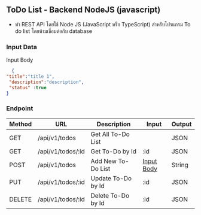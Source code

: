 ## ToDo List - Backend NodeJS (javascript)


- ทำ REST API โดยใช้ Node JS (JavaScript หรือ TypeScript) สำหรับโปรแกรม To do list โดยห้ามเชื่อมต่อกับ database
 

### Input Data
 
  <summary>Input Body</summary>
 
 ```json 
   {
 "title":"title 1",
  "description":"description",
  "status" :true
}

   ```
   
### Endpoint

| Method  | URL  | Description | Input | Output |
|-------------| ------------- | ------------- | ------------- | ------------- |
GET| /api/v1/todos  | Get All To-Do List || JSON |
GET| /api/v1/todos/:id | Get To-Do by Id | :id | JSON  |
POST| /api/v1/todos | Add New To-Do List | [Input Body](#Input) | String  |
PUT| /api/v1/todos/:id | Update To-Do by Id | :id | JSON  |
DELETE| /api/v1/todos/:id | Delete To-Do by Id | :id  | JSON  |
 